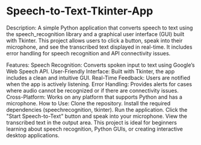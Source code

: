 # Speech-to-Text-Tkinter-App


Description:
A simple Python application that converts speech to text using the speech_recognition library and a graphical user interface (GUI) built with Tkinter. This project allows users to click a button, speak into their microphone, and see the transcribed text displayed in real-time. It includes error handling for speech recognition and API connectivity issues.

Features:
Speech Recognition: Converts spoken input to text using Google’s Web Speech API.
User-Friendly Interface: Built with Tkinter, the app includes a clean and intuitive GUI.
Real-Time Feedback: Users are notified when the app is actively listening.
Error Handling: Provides alerts for cases where audio cannot be recognized or if there are connectivity issues.
Cross-Platform: Works on any platform that supports Python and has a microphone.
How to Use:
Clone the repository.
Install the required dependencies (speechrecognition, tkinter).
Run the application.
Click the "Start Speech-to-Text" button and speak into your microphone.
View the transcribed text in the output area.
This project is ideal for beginners learning about speech recognition, Python GUIs, or creating interactive desktop applications.
